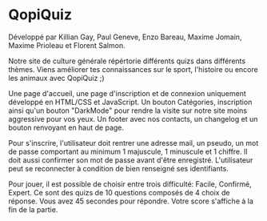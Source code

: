 # QopiQuiz

Développé par Killian Gay, Paul Geneve, Enzo Bareau, Maxime Jomain, Maxime Prioleau et Florent Salmon.

Notre site de culture générale répértorie différents quizs dans différents thèmes.
Viens améliorer tes connaissances sur le sport, l'histoire ou encore les animaux avec QopiQuiz ;)

Une page d'accueil, une page d'inscription et de connexion uniquement développé  en HTML/CSS et JavaScript.
Un bouton Catégories, inscription ainsi qu'un bouton "DarkMode" pour rendre la visite sur notre site moins aggressive pour vos yeux.
Un footer avec nos contacts, un changelog et un bouton renvoyant en haut de page.

Pour s'inscrire, l'utilisateur doit rentrer une adresse mail, un pseudo, un mot de passe comportant au minimum 1 majuscule, 1 minuscule et 1 chiffre.
Il doit aussi confirmer son mot de passe avant d'être enregistré.
L'utilisateur peut se reconnecter à condition de bien renseigné ses identifiants.

Pour jouer, il est possible de choisir entre trois difficulté: Facile, Confirmé, Expert.
Ce sont des quizs de 10 questions composés de 4 choix de réponse. Vous avez 45 secondes pour répondre.
Votre score s'affiche à la fin de la partie.
